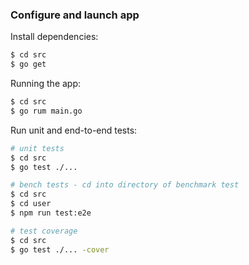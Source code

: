 ### Configure and launch app

Install dependencies:

```bash
$ cd src
$ go get
```

Running the app:

```bash
$ cd src
$ go rum main.go
```

Run unit and end-to-end tests:

```bash
# unit tests
$ cd src
$ go test ./...

# bench tests - cd into directory of benchmark test
$ cd src
$ cd user
$ npm run test:e2e

# test coverage
$ cd src
$ go test ./... -cover
```